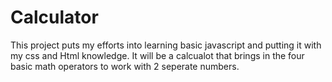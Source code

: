 # Calculator
This project puts my efforts into learning basic javascript and putting it with my css and Html knowledge. It will be a calcualot that brings in the four basic math operators to work with 2 seperate numbers.
